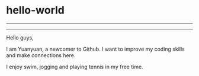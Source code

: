 # hello-world
---------------------
---------------------
Hello guys,

I am Yuanyuan, a newcomer to Github. I want to improve my coding skills and make connections here.

I enjoy swim, jogging and playing tennis in my free time.





